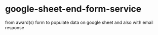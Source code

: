 # google-sheet-end-form-service
from award(s) form to populate data on google sheet and also with email response
